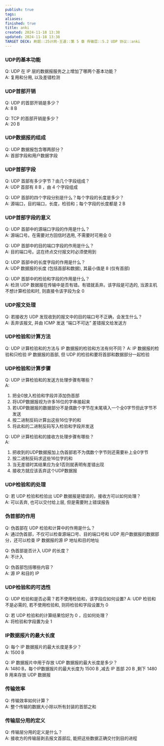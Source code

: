 ```yaml
---
publish: true
tags: 
aliases: 
finished: true
title: anki
created: 2024-11-18 13:38
updated: 2024-11-18 13:38
TARGET DECK: 刷题::25计网-王道::第 5 章 传输层::5.2 UDP 协议::anki
---
```

### UDP的基本功能

Q: UDP 在 IP 层的数据报服务之上增加了哪两个基本功能？  
A: 复用和分用, 以及差错检测

### UDP首部开销

Q: UDP 的首部开销是多少？  
A: $8\mathrm{\;B}$

Q: TCP 的首部开销是多少？  
A: $20\mathrm{\;B}$

### UDP数据报的组成

Q: UDP 数据报包含哪两部分？  
A: 首部字段和用户数据字段

### UDP首部字段

Q: UDP 首部有多少字节？由几个字段组成？  
A: UDP 首部有 $8\mathrm{\;B}$ ，由 4 个字段组成

Q: UDP 首部的四个字段分别是什么？每个字段的长度是多少？  
A: 源端口，目的端口，长度，检验和；每个字段的长度都是 $2\mathrm{\;B}$

### UDP首部字段的意义

Q: UDP 首部中的源端口字段的作用是什么？  
A: 源端口号。在需要对方回信时选用, 不需要时可用全 0

Q: UDP 首部中的目的端口字段的作用是什么？  
A: 目的端口号。这在终点交付报文时必须使用到

Q: UDP 首部中的长度字段的作用是什么？  
A: UDP 数据报的长度 (包括首部和数据), 其最小值是 8 (仅有首部)

Q: UDP 首部中的检验和字段的作用是什么？  
A: 检测 UDP 数据报在传输中是否有错。有错就丢弃。该字段是可选的, 当源主机不想计算检验和时, 则直接令该字段为全 0

### UDP报文处理

Q: 若接收方 UDP 发现收到的报文中的目的端口号不正确，会发生什么？  
A: 丢弃该报文, 并由 ICMP 发送 “端口不可达” 差错报文给发送方

### UDP检验和计算方法

Q: UDP 计算检验和的方法与 IP 数据报的检验和方法有何不同？ 
A: IP 数据报的检验和只检验 IP 数据报的首部, 但 UDP 的检验和要将首部和数据部分一起检验

### UDP检验和计算步骤

Q: UDP 计算检验和的发送方处理步骤有哪些？  
A: 
1. 把全0放入检验和字段并添加伪首部
2. 将UDP数据报视为许多16位的字串接起来
3. 若UDP数据报的数据部分不是偶数个字节在末尾填入一个全0字节但此字节不发送
4. 按二进制反码计算出这些16位字的和
5. 将此和的二进制反码写入检验和字段并发送

Q: UDP 计算检验和的接收方处理步骤有哪些？  
A: 
1. 把收到的UDP数据报加上伪首部若不为偶数个字节则还需要补上全0字节
2. 按二进制反码求这些16位字的和
3. 当无差错时其结果应为全1否则就表明有差错出现
4. 接收方就应该丢弃这个UDP数据报

### UDP检验和的处理

Q: 若 UDP 检验和检验出 UDP 数据报是错误的，接收方可以如何处理？  
A: 可以丢弃, 也可以交付给上层, 但是需要附上错误报告

### 伪首部的作用

Q: 伪首部在 UDP 检验和计算中的作用是什么？  
A: 通过伪首部，不仅可以检查源端口号、目的端口号和 UDP 用户数据报的数据部分，还可以检查 IP 数据报的源 IP 地址和目的地址

Q: 伪首部是否计入 UDP 的长度？  
A: 不计入

Q: 伪首部包括哪些内容？  
A: 源 IP 和目的 IP

### UDP检验和的可选性

Q: UDP 检验和是否必需？若不使用检验和，该字段应如何设置?
A: UDP 检验和不是必需的, 若不使用检验和, 则将检验和字段设置为 0

Q: 若 UDP 检验和的计算结果恰好为 0 ，应如何处理？  
A: 将检验和字段置为全 1

### IP数据报片的最大长度

Q: 每个 IP 数据报片的最大长度是多少？  
A: ${1500}\mathrm{\;B}$

Q: IP 数据报片中用于存放 UDP 数据报的最大长度是多少？  
A: ${1480}\mathrm{\;B}$，每个IP数据报片的最大长度为 ${1500}\mathrm{\;B}$ ,减去 IP 首部 ${20}\mathrm{\;B}$ ,剩下 ${1480}\mathrm{\;B}$ 用来存放 UDP 数据报

### 传输效率

Q: 传输效率如何计算？  
A: 整个传输的数据大小除以所有封装的首部之和

### 传输层分用的定义

Q: 传输层分用的定义是什么？  
A: 接收方的传输层剥去报文首部后, 能把这些数据正确交付到目的进程
